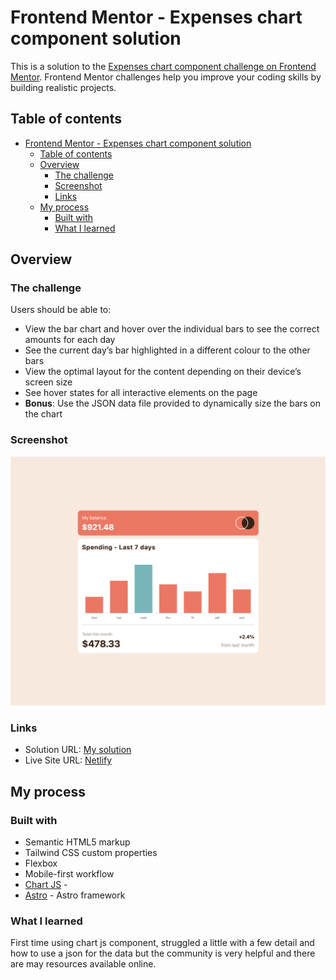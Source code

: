 # Frontend Mentor - Expenses chart component solution

This is a solution to the [Expenses chart component challenge on Frontend Mentor](https://www.frontendmentor.io/challenges/expenses-chart-component-e7yJBUdjwt). Frontend Mentor challenges help you improve your coding skills by building realistic projects.

## Table of contents

- [Frontend Mentor - Expenses chart component solution](#frontend-mentor---expenses-chart-component-solution)
  - [Table of contents](#table-of-contents)
  - [Overview](#overview)
    - [The challenge](#the-challenge)
    - [Screenshot](#screenshot)
    - [Links](#links)
  - [My process](#my-process)
    - [Built with](#built-with)
    - [What I learned](#what-i-learned)



## Overview

### The challenge

Users should be able to:

- View the bar chart and hover over the individual bars to see the correct amounts for each day
- See the current day’s bar highlighted in a different colour to the other bars
- View the optimal layout for the content depending on their device’s screen size
- See hover states for all interactive elements on the page
- **Bonus**: Use the JSON data file provided to dynamically size the bars on the chart

### Screenshot

![](./screenshot.png)


### Links

- Solution URL: [My solution](https://www.frontendmentor.io/challenges/expenses-chart-component-e7yJBUdjwt/hub/expense-chart-using-chartjs-tailwind-astro-LRkynb6T3e)
- Live Site URL: [Netlify](https://magical-starburst-a69c69.netlify.app/)

## My process

### Built with

- Semantic HTML5 markup
- Tailwind CSS custom properties
- Flexbox
- Mobile-first workflow
- [Chart JS](https://chartjs.org) -
- [Astro](https://astro.build/) - Astro framework


### What I learned

First time using chart js component, struggled a little with a few detail and how to use a json for the data but the community is very helpful and there are may resources available online.

